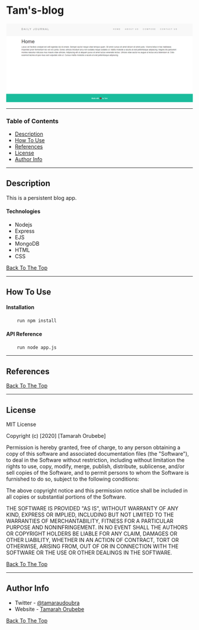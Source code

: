 
# Tam's-blog

![Project Image](./images/blog.png)



---

### Table of Contents

- [Description](#description)
- [How To Use](#how-to-use)
- [References](#references)
- [License](#license)
- [Author Info](#author-info)

---

## Description

This is a persistent blog app.





#### Technologies

- Nodejs
- Express
- EJS
- MongoDB
- HTML
- CSS


[Back To The Top](#Tam's-blog)

---

## How To Use

#### Installation

```bash
    run npm install
```


#### API Reference

```bash
    run node app.js
```



---

## References
[Back To The Top](#Tam's-blog)

---

## License

MIT License

Copyright (c) [2020] [Tamarah Orubebe]

Permission is hereby granted, free of charge, to any person obtaining a copy
of this software and associated documentation files (the "Software"), to deal
in the Software without restriction, including without limitation the rights
to use, copy, modify, merge, publish, distribute, sublicense, and/or sell
copies of the Software, and to permit persons to whom the Software is
furnished to do so, subject to the following conditions:

The above copyright notice and this permission notice shall be included in all
copies or substantial portions of the Software.

THE SOFTWARE IS PROVIDED "AS IS", WITHOUT WARRANTY OF ANY KIND, EXPRESS OR
IMPLIED, INCLUDING BUT NOT LIMITED TO THE WARRANTIES OF MERCHANTABILITY,
FITNESS FOR A PARTICULAR PURPOSE AND NONINFRINGEMENT. IN NO EVENT SHALL THE
AUTHORS OR COPYRIGHT HOLDERS BE LIABLE FOR ANY CLAIM, DAMAGES OR OTHER
LIABILITY, WHETHER IN AN ACTION OF CONTRACT, TORT OR OTHERWISE, ARISING FROM,
OUT OF OR IN CONNECTION WITH THE SOFTWARE OR THE USE OR OTHER DEALINGS IN THE
SOFTWARE.

[Back To The Top](#Tam's-blog)

---

## Author Info

- Twitter - [@tamaraudoubra](https://twitter.com/tamaraudoubra)
- Website - [Tamarah Orubebe](https://tamarahorubebe.netlify.app)

[Back To The Top](#Tam's-blog)


